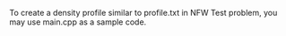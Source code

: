 To create a density profile similar to profile.txt in NFW Test problem, you may use main.cpp as a sample code.